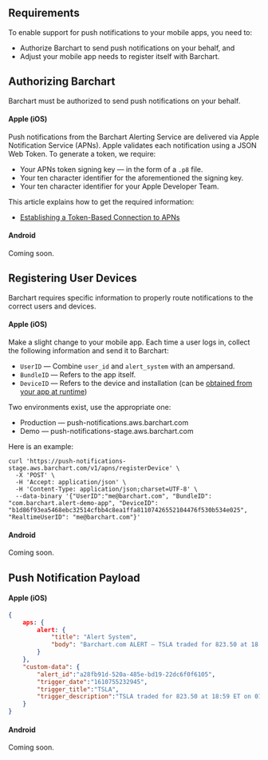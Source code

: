 ## Requirements

To enable support for push notifications to your mobile apps, you need to:

* Authorize Barchart to send push notifications on your behalf, and
* Adjust your mobile app needs to register itself with Barchart.

## Authorizing Barchart

Barchart must be authorized to send push notifications on your behalf.

#### Apple (iOS)

Push notifications from the Barchart Alerting Service are delivered via Apple Notification Service (APNs). Apple validates each notification using a JSON Web Token. To generate a token, we require:

* Your APNs token signing key — in the form of a ```.p8``` file.
* Your ten character identifier for the aforementioned the signing key.
* Your ten character identifier for your Apple Developer Team.

This article explains how to get the required information:

* [Establishing a Token-Based Connection to APNs](https://developer.apple.com/documentation/usernotifications/setting_up_a_remote_notification_server/establishing_a_token-based_connection_to_apns)

#### Android

Coming soon.

## Registering User Devices

Barchart requires specific information to properly route notifications to the correct users and devices.

#### Apple (iOS)

Make a slight change to your mobile app. Each time a user logs in, collect the following information and send it to Barchart:

* ```UserID``` — Combine `user_id` and `alert_system` with an ampersand.
* ```BundleID``` — Refers to the app itself.
* ```DeviceID``` — Refers to the device and installation (can be [obtained from your app at runtime](https://developer.apple.com/documentation/usernotifications/registering_your_app_with_apns))

Two environments exist, use the appropriate one:

* Production — push-notifications.aws.barchart.com
* Demo — push-notifications-stage.aws.barchart.com

Here is an example:

```curl
curl 'https://push-notifications-stage.aws.barchart.com/v1/apns/registerDevice' \
  -X 'POST' \
  -H 'Accept: application/json' \
  -H 'Content-Type: application/json;charset=UTF-8' \
  --data-binary '{"UserID":"me@barchart.com", "BundleID": "com.barchart.alert-demo-app", "DeviceID": "b1d86f93ea5468ebc32514cfbb4c8ea1ffa81107426552104476f530b534e025", "RealtimeUserID": "me@barchart.com"}'
```

#### Android

Coming soon.

## Push Notification Payload

#### Apple (iOS)

```json
{
	aps: {
		alert: {
			"title": "Alert System",
			"body": "Barchart.com ALERT ‒ TSLA traded for 823.50 at 18:59 ET on 01/15/21."
		}
	},
	"custom-data": {
		"alert_id":"a28fb91d-520a-485e-bd19-22dc6f0f6105",
		"trigger_date":"1610755232945",
		"trigger_title":"TSLA",
		"trigger_description":"TSLA traded for 823.50 at 18:59 ET on 01/15/21"
	}
}
```

#### Android

Coming soon.











